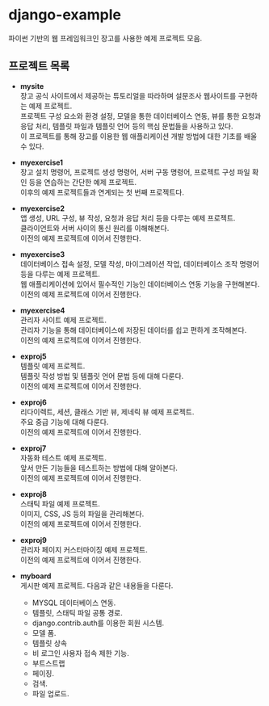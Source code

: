 # **django-example**

파이썬 기반의 웹 프레임워크인 장고를 사용한 예제 프로젝트 모음.

## 프로젝트 목록

- **mysite**  
장고 공식 사이트에서 제공하는 튜토리얼을 따라하며 설문조사 웹사이트를 구현하는 예제 프로젝트.  
프로젝트 구성 요소와 환경 설정, 모델을 통한 데이터베이스 연동, 뷰를 통한 요청과 응답 처리, 템플릿 파일과 템플릿 언어 등의 핵심 문법들을 사용하고 있다.  
이 프로젝트를 통해 장고를 이용한 웹 애플리케이션 개발 방법에 대한 기초를 배울 수 있다.

- **myexercise1**  
장고 설치 명령어, 프로젝트 생성 명령어, 서버 구동 명령어, 프로젝트 구성 파일 확인 등을 연습하는 간단한 예제 프로젝트.  
이후의 예제 프로젝트들과 연계되는 첫 번째 프로젝트다.

- **myexercise2**  
앱 생성, URL 구성, 뷰 작성, 요청과 응답 처리 등을 다루는 예제 프로젝트.  
클라이언트와 서버 사이의 통신 원리를 이해해본다.  
이전의 예제 프로젝트에 이어서 진행한다.

- **myexercise3**  
데이터베이스 접속 설정, 모델 작성, 마이그레이션 작업, 데이터베이스 조작 명령어 등을 다루는 예제 프로젝트.  
웹 애플리케이션에 있어서 필수적인 기능인 데이터베이스 연동 기능을 구현해본다.  
이전의 예제 프로젝트에 이어서 진행한다.

- **myexercise4**  
관리자 사이트 예제 프로젝트.  
관리자 기능을 통해 데이터베이스에 저장된 데이터를 쉽고 편하게 조작해본다.  
이전의 예제 프로젝트에 이어서 진행한다.

- **exproj5**  
템플릿 예제 프로젝트.  
템플릿 작성 방법 및 템플릿 언어 문법 등에 대해 다룬다.  
이전의 예제 프로젝트에 이어서 진행한다.

- **exproj6**  
리다이렉트, 세션, 클래스 기반 뷰, 제네릭 뷰 예제 프로젝트.  
주요 중급 기능에 대해 다룬다.  
이전의 예제 프로젝트에 이어서 진행한다.

- **exproj7**  
자동화 테스트 예제 프로젝트.  
앞서 만든 기능들을 테스트하는 방법에 대해 알아본다.  
이전의 예제 프로젝트에 이어서 진행한다.

- **exproj8**  
스태틱 파일 예제 프로젝트.  
이미지, CSS, JS 등의 파일을 관리해본다.  
이전의 예제 프로젝트에 이어서 진행한다.

- **exproj9**  
관리자 페이지 커스터마이징 예제 프로젝트.  
이전의 예제 프로젝트에 이어서 진행한다.

- **myboard**  
게시판 예제 프로젝트. 다음과 같은 내용들을 다룬다.
  - MYSQL 데이터베이스 연동.
  - 템플릿, 스태틱 파일 공통 경로.
  - django.contrib.auth를 이용한 회원 시스템.
  - 모델 폼.
  - 템플릿 상속
  - 비 로그인 사용자 접속 제한 기능.
  - 부트스트랩
  - 페이징.
  - 검색.
  - 파일 업로드.

